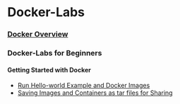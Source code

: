 # Docker-Labs
 
 ### [Docker Overview](Overview/overview.md)<br />
 ### Docker-Labs for Beginners<br />
  #### Getting Started with Docker
   * [Run Hello-world Example and Docker Images](Docker-Beginners/beginners.md)
   * [Saving Images and Containers as tar files for Sharing](Docker-Beginners/tar.md)
